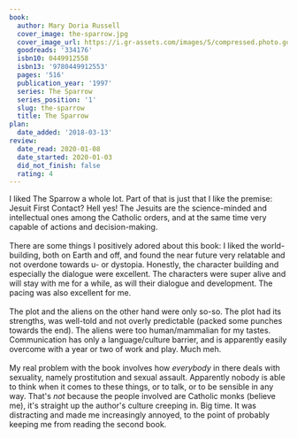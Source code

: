 ```yaml
---
book:
  author: Mary Doria Russell
  cover_image: the-sparrow.jpg
  cover_image_url: https://i.gr-assets.com/images/S/compressed.photo.goodreads.com/books/1230829367l/334176._SX98_.jpg
  goodreads: '334176'
  isbn10: 0449912558
  isbn13: '9780449912553'
  pages: '516'
  publication_year: '1997'
  series: The Sparrow
  series_position: '1'
  slug: the-sparrow
  title: The Sparrow
plan:
  date_added: '2018-03-13'
review:
  date_read: 2020-01-08
  date_started: 2020-01-03
  did_not_finish: false
  rating: 4
---
```


I liked The Sparrow a whole lot. Part of that is just that I like the premise: Jesuit First Contact? Hell yes! The Jesuits are the science-minded and intellectual ones among the Catholic orders, and at the same time very capable of actions and decision-making. <br /><br />There are some things I positively adored about this book: I liked the world-building, both on Earth and off, and found the near future very relatable and not overdone towards u- or dystopia. Honestly, the character building and especially the dialogue were excellent. The characters were super alive and will stay with me for a while, as will their dialogue and development. The pacing was also excellent for me.<br /><br />The plot and the aliens on the other hand were only so-so. The plot had its strengths, was well-told and not overly predictable (packed some punches towards the end). The aliens were too human/mammalian for my tastes. Communication has only a language/culture barrier, and is apparently easily overcome with a year or two of work and play. Much meh.<br /><br />My real problem with the book involves how *everybody* in there deals with sexuality, namely prostitution and sexual assault. Apparently nobody is able to think when it comes to these things, or to talk, or to be sensible in any way. That's *not* because the people involved are Catholic monks (believe me), it's straight up the author's culture creeping in. Big time. It was distracting and made me increasingly annoyed, to the point of probably keeping me from reading the second book.
